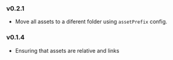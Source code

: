 ### v0.2.1

- Move all assets to a diferent folder using `assetPrefix` config.

### v0.1.4

- Ensuring that assets are relative and links
